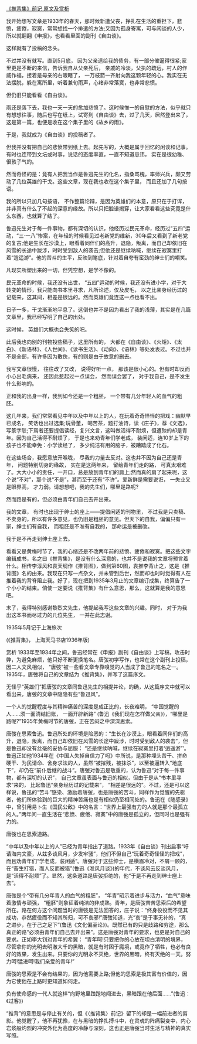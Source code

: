 [《推背集》前记 原文及赏析](https://www.vrrw.net/wx/14416.html)

我开始想写文章是1933年的春天，那时候新遭父丧，挣扎在生活的重担下，悲愤，疲倦，寂寞，常常想找一个排遣的方法;又因为孤身寄寓，可与闲谈的人少，所以就翻翻《申报》，也看看里面的副刊《自由谈》。

这样就有了投稿的念头。

不过并没有就写。直到5月底， 因为父亲遗给我的债务，有一部分催逼得很紧;家里更是不断的来信，告诉我自从父亲死后， 亲戚的冷淡，父执的疏远，村人的作威作福，接着是母亲的右眼瞎了， 一万枝箭一齐射向我这颗年轻的心。我实在无法摆脱，躲在寓所里，听着兼旬雨声，心绪非常落寞，也非常悲愤。

但仍旧只能看看《自由谈》。

雨还是落下去，我也一天一天的愈加悲愤了。这时候惟一的自慰的方法，似乎就只有想想往事，随后也写在纸上，试寄到《自由谈》去，过了几天，居然登出来了，这是第一篇，也便是收在这个集子里的《故乡的雨》。

于是，我就成为《自由谈》的投稿者了。

但我并没有把自己的悲愤带到纸上去。起先写的，大概是属于回忆的闲谈和记事。有时也连带到文坛或时事，说话的态度率直，一直不知道忌讳， 实在是很幼稚、很孩子气的。

然而奇怪的是：竟有人把我当作是鲁迅先生的化名，指桑骂槐，率师兴兵，颇又劳动了几位英雄的干戈。这些文章，现在我也收在这个集子里， 而且还加了几句按语。



我的所以只加几句按语， 不作整篇论辩，是因为英雄们的本意，原只在于打诨， 并非真有什么了不起的深意的缘故。所以只把脸谱揭穿，让大家看看这些究竟是什么东西，也就算了结了。

鲁迅先生对于每一件事物，都有深切的认识，他经历过民元革命，经历过“五四”运动，“三·一八”惨案，在年轻的时候看见过老新党的维新，30年后又看到了新老党的复古;他是生长在沙漠上，眼看着同伴们的高升，退隐，叛离，而自己却依旧在风雪的长途中跋涉，时时受到敌人的袭击;但他还是继续呐喊，继续在寂寞里打着“逍遥游”。他的苦斗的生平，反映到笔底，针对着自夸有蛮劲的绅士们的嘲笑。

凡现实所塑出来的一切，但凭空想，是学不像的。

民元革命的时候，我还没有出世， “五四”运动的时候，我还没有进小学，对于大转变的情形，我只能向书本里寻求，凡所论述，仅及皮毛， 以之比亲身经历过的记载来，这其间，相差是很远的。然而英雄们竟连这一点也看不出。

日子一多，干戈渐渐地平息了。这倒也并不是因为看出了我的浅薄，其实是在几篇文章里，我已经写明了自己的出处。

这时候， 英雄们大概也会失笑的吧。

此后我也向别的刊物投些稿子，这里所有的， 大都在《自由谈》、《火炬》、《太白》、《新语林》、《人世间》、《读书生活》、《动向》、《语林》等处发表过。不过也并不是全部，有许多因为散佚，有的则是由于故意的删去。

我写文章很慢， 往往改了又改， 说得好听一点， 那该是很小心的。但有时却反而小心出毛病来， 还因此惹起过一点误会， 然而误会罢了， 对于我自己，是不发生什么影响的。

正和我的出身一样，我到如今还是一个粗胚， 一个带有几分年轻人的血气的粗胚。

这几年来，我们常常看见中年以及中年以上的人，在玩着奇奇怪怪的把戏：幽默早已成名， 笑话也出过选集;玩骨董， 喝苦茶，题打油诗，读《庄子》，荐《文选》， 写篆字联;下焉者还要提倡读经，复兴文言，这叫做活得不耐烦，但遭殃的却是青年。因为自己活得不耐烦了， 于是也来劝青年们学老成， 装闲适，连10岁上下的孩子也不能幸免：小学读经了， 多少纯洁有用的脑子，被蹧踏成了化石。

在这些场合，我愿意放开喉咙， 尽我的力量去反对。这也并不因为自己还是青年， 问题特别切身的缘故， 实在是这两年来， 留给青年们走的路， 可真太艰难了。大大小小的责任，一开口，总是放到青年们的肩上;然而真的肩了起来呢，这个说“不对”，那个说“不是”，甚而至于还有“不许”。爱新鲜是需要说诳， 一失业又是眼界高， 才力弱。请想想吧，我的先生们，哪里是路呢?

然而路是有的，但必须由青年们自己去开出来。

我的文章， 有时也出现于绅士的座上——提倡闲适的刊物里， 不过我是只卖稿、不卖身的，所以有许多意见，也仍旧是粗胚的意见。但天下的自我，偏偏只有一家，绅士们有自我， 而粗胚是不准有自我的， 那命运是被删改。

我于是不再走到绅士座上去。

看看又是黄梅时节了，我的心绪还是不改两年前的悲愤、疲倦和寂寞。把这些文字编辑成书，名之曰《推背集》，是没有什么深意的，也并不是说我的文章将预言着什么。相传李淳风和袁天纲作《推背图》，做到第60图，袁推李背止之，这是《推背图》名的由来。我现在只写一点杂文，并未管到后世，然而却也时时觉得有人在推着我的背脊阻止我。好了，现在把到1935年3月止的文章编订成集，终算告了一个小小的结束。倘使一定要说《推背集》有什么意思，那么，这就算是我的意思吧。

末了，我得特别感谢黎烈文先生，他提起我写这些文章的兴趣。同时， 对于为我出这本书而尽过力的几位先生， 一并在此志谢。

1935年5月记于上海旅次

(《推背集》， 上海天马书店1936年版)

赏析 1933年至1934年之间，鲁迅经常在《申报》副刊《自由谈》上写稿，攻击时弊，为避免麻烦，他只好不断更换笔名。唐弢初学写作，也常在这个副刊上投稿，因二人文风相似， “唐弢”被一些看文章专靠嗅觉的人当成了鲁迅的笔名之一。1935年，唐弢将自己的文章结为《推背集》，并写了这篇序文。

无怪乎“英雄们”把唐弢的文章同鲁迅先生的相提并论，的确，从这篇序文中就可以看出来，唐弢的文章中隐隐有些“鲁迅风”。

一个人的觉醒程度与其精神痛苦的深度是成正比的，长夜难明， “中国觉醒的人……须一面清结旧账， 一面开辟新路” (鲁迅《我们现在怎样做父亲》)，“哪里是路呢?”1935年黄梅时节的唐弢，正在苦闷之中深深思索。

唐弢在思索鲁迅。鲁迅所处的环境是险恶的：“生长在沙漠上，眼看着同伴们的高升，退隐，叛离，而自己却依旧在风雪的长途中跋涉，时时受到敌人的袭击”，但是鲁迅却没有丝毫的妥协与屈服： “还是继续呐喊，继续在寂寞里打着‘逍遥游”’。鲁迅正如他1934年在《中国人失掉自信力了吗》中所说，是那种埋头苦干、拼命硬干、为民请命、舍身求法的人，虽然“被摧残，被抹杀”，以至被逼转入“地底下”，却仍在“前仆后继的战斗”。唐弢对鲁迅是敬重的，认为鲁迅“对于每一件事物，都有深切的认识”， 自己文章虽表面与鲁迅的相似，但由于是从“书本里寻求”来的， 比起鲁迅“亲身经历过的记载来”， “相差是很远的”。不过，还是可以这样说，鲁迅的“苦斗”感染、激励着唐弢，也是唐弢的苦斗，同样作为觉醒的先驱者，他们所体验到的巨大的精神苦痛也是有相似仍至相同处的。鲁迅在《随感录》中，曾引用易卜生《国民公敌》中的名言：“世界上最强有力的人就是那个最孤立的人。”两年间一直生活在“悲愤、疲倦、寂寞”中的唐弢是孤立的，但同时也是强有力的。

唐弢也在思索道路。

“中年以及中年以上的人”已经为青年指出了道路。1933年《自由谈》刊出启事“吁请海内文豪，从兹多谈风月，少发牢骚”，他们不但自己“玩着奇奇怪怪的把戏”，而且劝青年们“学老成，装闲适”。唐弢对于这些绅士，是横眉冷对，不屑一顾的，在“畜生打猎，而人反而被猎”(鲁迅《准风月谈》)的年代，不谈风云反谈风月，是“活得不耐烦”了。显然，这条道路是唐弢拒绝的，他“于是不再走到绅士座上去”。

唐弢是个“带有几分年青人的血气的粗胚”， “年青”昭示着进步与活力，“血气”意味着激情与顽强， “粗胚”则象征着纯洁的非成熟。青年，是唐弢苦苦思索后的希望所在。路在何方这个问题当时的唐弢是无法回答的，庄子说：“终身役役而不见其成功，恭然疲役而不知其所归，可不哀邪!”唐弢知道，光“哀”是于事无补的，“真之进步，在于己之足下”(鲁迅《文化偏至论》)。既然已有的只是歧路和穷途，那么真正的路“必须由青年们自己去开出来”。这是唐弢对青年的要求，也更是对自己的要求。正如李大钊对青年的希翼： “青年呵!只要把你的心放在坦白清明的境界，尽管拿你的光明去明澈大千的黑暗，就是有时困于魔境，或竟作了牺牲，也必有良好的效果，发生出来。只要你的光明永不灭绝，世界的黑暗，终有灭绝的一天。努力呵!猛进呵!我们亲爱的青年!”

唐弢的思索是不会有结果的，因为他需要上路;但他的思索是极其富有价值的，因为它使他在上路时更知道如何走。

负有使命感的一代人就这样“向野地里踉跄地闯进去，黑暗跟在他后面……”(鲁迅：《过客》)

“推背”的意思是与停止有关的，但《〈推背集〉前记》留下的却是一幅前进者的剪影。他觉醒了，他不再犹豫，在与黑暗的挣扎搏斗中，在灵魂的阵痛裂变中，内心岩浆般灼烈的冲突外化为高度的冷静与深刻，这也正是唐弢当时生活与精神的真实写照。

